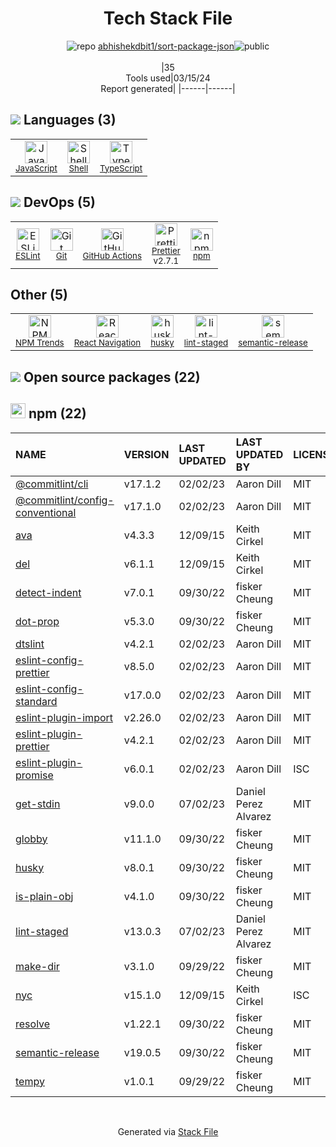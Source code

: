 <!--
&lt;--- Readme.md Snippet without images Start ---&gt;
## Tech Stack
abhishekdbit1/sort-package-json is built on the following main stack:

- [JavaScript](https://developer.mozilla.org/en-US/docs/Web/JavaScript) – Languages
- [Shell](https://en.wikipedia.org/wiki/Shell_script) – Languages
- [TypeScript](http://www.typescriptlang.org) – Languages
- [ESLint](http://eslint.org/) – Code Review
- [GitHub Actions](https://github.com/features/actions) – Continuous Integration
- [Prettier](https://prettier.io/) – Code Review
- [React Navigation](https://reactnavigation.org/) – Cross-Platform Mobile Tools

Full tech stack [here](/techstack.md)

&lt;--- Readme.md Snippet without images End ---&gt;

&lt;--- Readme.md Snippet with images Start ---&gt;
## Tech Stack
abhishekdbit1/sort-package-json is built on the following main stack:

- <img width='25' height='25' src='https://img.stackshare.io/service/1209/javascript.jpeg' alt='JavaScript'/> [JavaScript](https://developer.mozilla.org/en-US/docs/Web/JavaScript) – Languages
- <img width='25' height='25' src='https://img.stackshare.io/service/4631/default_c2062d40130562bdc836c13dbca02d318205a962.png' alt='Shell'/> [Shell](https://en.wikipedia.org/wiki/Shell_script) – Languages
- <img width='25' height='25' src='https://img.stackshare.io/service/1612/bynNY5dJ.jpg' alt='TypeScript'/> [TypeScript](http://www.typescriptlang.org) – Languages
- <img width='25' height='25' src='https://img.stackshare.io/service/3337/Q4L7Jncy.jpg' alt='ESLint'/> [ESLint](http://eslint.org/) – Code Review
- <img width='25' height='25' src='https://img.stackshare.io/service/11563/actions.png' alt='GitHub Actions'/> [GitHub Actions](https://github.com/features/actions) – Continuous Integration
- <img width='25' height='25' src='https://img.stackshare.io/service/7035/default_66f265943abed56bcdbfca1c866a4261b1fbb063.jpg' alt='Prettier'/> [Prettier](https://prettier.io/) – Code Review
- <img width='25' height='25' src='https://img.stackshare.io/service/6422/react-navigation.png' alt='React Navigation'/> [React Navigation](https://reactnavigation.org/) – Cross-Platform Mobile Tools

Full tech stack [here](/techstack.md)

&lt;--- Readme.md Snippet with images End ---&gt;
-->
<div align="center">

# Tech Stack File
![](https://img.stackshare.io/repo.svg "repo") [abhishekdbit1/sort-package-json](https://github.com/abhishekdbit1/sort-package-json)![](https://img.stackshare.io/public_badge.svg "public")
<br/><br/>
|35<br/>Tools used|03/15/24 <br/>Report generated|
|------|------|
</div>

## <img src='https://img.stackshare.io/languages.svg'/> Languages (3)
<table><tr>
  <td align='center'>
  <img width='36' height='36' src='https://img.stackshare.io/service/1209/javascript.jpeg' alt='JavaScript'>
  <br>
  <sub><a href="https://developer.mozilla.org/en-US/docs/Web/JavaScript">JavaScript</a></sub>
  <br>
  <sub></sub>
</td>

<td align='center'>
  <img width='36' height='36' src='https://img.stackshare.io/service/4631/default_c2062d40130562bdc836c13dbca02d318205a962.png' alt='Shell'>
  <br>
  <sub><a href="https://en.wikipedia.org/wiki/Shell_script">Shell</a></sub>
  <br>
  <sub></sub>
</td>

<td align='center'>
  <img width='36' height='36' src='https://img.stackshare.io/service/1612/bynNY5dJ.jpg' alt='TypeScript'>
  <br>
  <sub><a href="http://www.typescriptlang.org">TypeScript</a></sub>
  <br>
  <sub></sub>
</td>

</tr>
</table>

## <img src='https://img.stackshare.io/devops.svg'/> DevOps (5)
<table><tr>
  <td align='center'>
  <img width='36' height='36' src='https://img.stackshare.io/service/3337/Q4L7Jncy.jpg' alt='ESLint'>
  <br>
  <sub><a href="http://eslint.org/">ESLint</a></sub>
  <br>
  <sub></sub>
</td>

<td align='center'>
  <img width='36' height='36' src='https://img.stackshare.io/service/1046/git.png' alt='Git'>
  <br>
  <sub><a href="http://git-scm.com/">Git</a></sub>
  <br>
  <sub></sub>
</td>

<td align='center'>
  <img width='36' height='36' src='https://img.stackshare.io/service/11563/actions.png' alt='GitHub Actions'>
  <br>
  <sub><a href="https://github.com/features/actions">GitHub Actions</a></sub>
  <br>
  <sub></sub>
</td>

<td align='center'>
  <img width='36' height='36' src='https://img.stackshare.io/service/7035/default_66f265943abed56bcdbfca1c866a4261b1fbb063.jpg' alt='Prettier'>
  <br>
  <sub><a href="https://prettier.io/">Prettier</a></sub>
  <br>
  <sub>v2.7.1</sub>
</td>

<td align='center'>
  <img width='36' height='36' src='https://img.stackshare.io/service/1120/lejvzrnlpb308aftn31u.png' alt='npm'>
  <br>
  <sub><a href="https://www.npmjs.com/">npm</a></sub>
  <br>
  <sub></sub>
</td>

</tr>
</table>

## Other (5)
<table><tr>
  <td align='center'>
  <img width='36' height='36' src='https://img.stackshare.io/service/12294/empty-logo-square.png' alt='NPM Trends'>
  <br>
  <sub><a href="https://www.npmtrends.com/">NPM Trends</a></sub>
  <br>
  <sub></sub>
</td>

<td align='center'>
  <img width='36' height='36' src='https://img.stackshare.io/service/6422/react-navigation.png' alt='React Navigation'>
  <br>
  <sub><a href="https://reactnavigation.org/">React Navigation</a></sub>
  <br>
  <sub></sub>
</td>

<td align='center'>
  <img width='36' height='36' src='https://img.stackshare.io/service/9527/5502029.jpeg' alt='husky'>
  <br>
  <sub><a href="https://github.com/typicode/husky">husky</a></sub>
  <br>
  <sub></sub>
</td>

<td align='center'>
  <img width='36' height='36' src='https://img.stackshare.io/service/10577/11071.jpeg' alt='lint-staged'>
  <br>
  <sub><a href="https://github.com/okonet/lint-staged">lint-staged</a></sub>
  <br>
  <sub></sub>
</td>

<td align='center'>
  <img width='36' height='36' src='https://img.stackshare.io/service/10156/12867925.png' alt='semantic-release'>
  <br>
  <sub><a href="https://github.com/semantic-release/semantic-release">semantic-release</a></sub>
  <br>
  <sub></sub>
</td>

</tr>
</table>


## <img src='https://img.stackshare.io/group.svg' /> Open source packages (22)</h2>

## <img width='24' height='24' src='https://img.stackshare.io/service/1120/lejvzrnlpb308aftn31u.png'/> npm (22)

|NAME|VERSION|LAST UPDATED|LAST UPDATED BY|LICENSE|VULNERABILITIES|
|:------|:------|:------|:------|:------|:------|
|[@commitlint/cli](https://www.npmjs.com/@commitlint/cli)|v17.1.2|02/02/23|Aaron Dill |MIT|N/A|
|[@commitlint/config-conventional](https://www.npmjs.com/@commitlint/config-conventional)|v17.1.0|02/02/23|Aaron Dill |MIT|N/A|
|[ava](https://www.npmjs.com/ava)|v4.3.3|12/09/15|Keith Cirkel |MIT|N/A|
|[del](https://www.npmjs.com/del)|v6.1.1|12/09/15|Keith Cirkel |MIT|N/A|
|[detect-indent](https://www.npmjs.com/detect-indent)|v7.0.1|09/30/22|fisker Cheung |MIT|N/A|
|[dot-prop](https://www.npmjs.com/dot-prop)|v5.3.0|09/30/22|fisker Cheung |MIT|N/A|
|[dtslint](https://www.npmjs.com/dtslint)|v4.2.1|02/02/23|Aaron Dill |MIT|N/A|
|[eslint-config-prettier](https://www.npmjs.com/eslint-config-prettier)|v8.5.0|02/02/23|Aaron Dill |MIT|N/A|
|[eslint-config-standard](https://www.npmjs.com/eslint-config-standard)|v17.0.0|02/02/23|Aaron Dill |MIT|N/A|
|[eslint-plugin-import](https://www.npmjs.com/eslint-plugin-import)|v2.26.0|02/02/23|Aaron Dill |MIT|N/A|
|[eslint-plugin-prettier](https://www.npmjs.com/eslint-plugin-prettier)|v4.2.1|02/02/23|Aaron Dill |MIT|N/A|
|[eslint-plugin-promise](https://www.npmjs.com/eslint-plugin-promise)|v6.0.1|02/02/23|Aaron Dill |ISC|N/A|
|[get-stdin](https://www.npmjs.com/get-stdin)|v9.0.0|07/02/23|Daniel Perez Alvarez |MIT|N/A|
|[globby](https://www.npmjs.com/globby)|v11.1.0|09/30/22|fisker Cheung |MIT|N/A|
|[husky](https://www.npmjs.com/husky)|v8.0.1|09/30/22|fisker Cheung |MIT|N/A|
|[is-plain-obj](https://www.npmjs.com/is-plain-obj)|v4.1.0|09/30/22|fisker Cheung |MIT|N/A|
|[lint-staged](https://www.npmjs.com/lint-staged)|v13.0.3|07/02/23|Daniel Perez Alvarez |MIT|N/A|
|[make-dir](https://www.npmjs.com/make-dir)|v3.1.0|09/29/22|fisker Cheung |MIT|N/A|
|[nyc](https://www.npmjs.com/nyc)|v15.1.0|12/09/15|Keith Cirkel |ISC|N/A|
|[resolve](https://www.npmjs.com/resolve)|v1.22.1|09/30/22|fisker Cheung |MIT|N/A|
|[semantic-release](https://www.npmjs.com/semantic-release)|v19.0.5|09/30/22|fisker Cheung |MIT|N/A|
|[tempy](https://www.npmjs.com/tempy)|v1.0.1|09/29/22|fisker Cheung |MIT|N/A|

<br/>
<div align='center'>

Generated via [Stack File](https://github.com/marketplace/stack-file)
